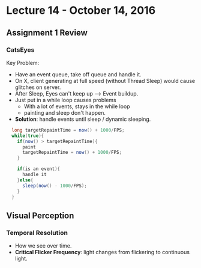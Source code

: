 # Lecture 14 - October 14, 2016

## Assignment 1 Review

### CatsEyes
Key Problem:
* Have an event queue, take off queue and handle it.
* On X, client generating at full speed (without Thread Sleep) would cause glitches on server.
* After Sleep, Eyes can't keep up --> Event buildup.
* Just put in a while loop causes problems
  * With a lot of events, stays in the while loop
  * painting and sleep don't happen.
* **Solution**: handle events until sleep / dynamic sleeping.
``` Java
  long targetRepaintTime = now() + 1000/FPS;
  while(true){
    if(now() > targetRepaintTime){
      paint
      targetRepaintTime = now() + 1000/FPS;
    }

    if(is an event){
      handle it
    }else{
      sleep(now() - 1000/FPS);
    }
  }
```

## Visual Perception

### Temporal Resolution
* How we see over time.
* **Critical Flicker Frequency**: light changes from flickering to continuous light.
